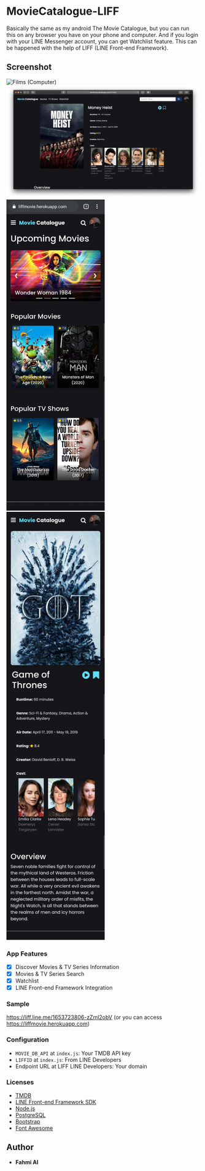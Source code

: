# MovieCatalogue-LIFF
Basically the same as my android The Movie Catalogue, but you can run this on any browser you have on your phone and computer.
And if you login with your LINE Messenger account, you can get Watchlist feature. This can be happened with the help of LIFF (LINE Front-end Framework).

## Screenshot
<img src="./screenshots/computer_films.png" title="Films (Computer)">&nbsp;
<img src="./screenshots/computer_detail.png" title="Detail (Computer)">
<img src="./screenshots/phone_home.jpg" width="256" title="Home (Phone)">
<img src="./screenshots/phone_detail.jpg" width="256" title="Detail (Phone)">

### App Features
* [x] Discover Movies & TV Series Information
* [x] Movies & TV Series Search
* [x] Watchlist
* [x] LINE Front-end Framework Integration

### Sample
https://liff.line.me/1653723806-zZml2obV (or you can access https://liffmovie.herokuapp.com)

### Configuration
- `MOVIE_DB_API` at `index.js`: Your TMDB API key
- `LIFFID` at `index.js`: From LINE Developers
- Endpoint URL at LIFF LINE Developers: Your domain

### Licenses
- [TMDB](https://developers.themoviedb.org/3)
- [LINE Front-end Framework SDK](https://developers.line.biz/en/docs/liff/)
- [Node.js](https://nodejs.org/en/docs/)
- [PostgreSQL](https://www.postgresql.org/docs/)
- [Bootstrap](https://getbootstrap.com/docs/4.3/getting-started/introduction)
- [Font Awesome](https://github.com/FortAwesome/Font-Awesome)
 
## Author
* **Fahmi Al**